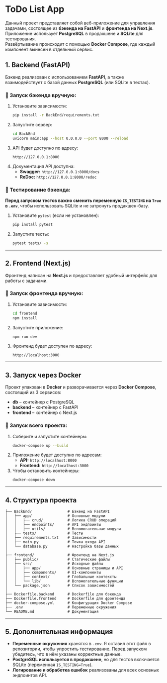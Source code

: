 
# ToDo List App

Данный проект представляет собой веб-приложение для управления задачами, состоящее из **бэкенда на FastAPI** и **фронтенда на Next.js**. Приложение использует **PostgreSQL** в продакшене и **SQLite** для тестирования.  
Развёртывание происходит с помощью **Docker Compose**, где каждый компонент вынесен в отдельный сервис.

## 1. Backend (FastAPI)
Бэкенд реализован с использованием **FastAPI**, а также взаимодействует с базой данных **PostgreSQL** (или SQLite в тестах).

### 📌 Запуск бэкенда вручную:
1. Установите зависимости:
   ```bash
   pip install -r BackEnd/requirements.txt
   ```
2. Запустите сервер:
   ```bash
   cd BackEnd
   uvicorn main:app --host 0.0.0.0 --port 8000 --reload
   ```
3. API будет доступно по адресу:  
   ```
   http://127.0.0.1:8000
   ```
4. Документация API доступна:
   - **Swagger:** `http://127.0.0.1:8000/docs`
   - **ReDoc:** `http://127.0.0.1:8000/redoc`

### 📌 Тестирование бэкенда:
**Перед запуском тестов важно сменить переменную `IS_TESTING` на `True` в `.env`**, чтобы использовать SQLite и не затронуть продакшен-базу.  
1. Установите `pytest` (если не установлен):
   ```bash
   pip install pytest
   ```
2. Запустите тесты:
   ```bash
   pytest tests/ -s
   ```

---

## 2. Frontend (Next.js)
Фронтенд написан на **Next.js** и предоставляет удобный интерфейс для работы с задачами.

### 📌 Запуск фронтенда вручную:
1. Установите зависимости:
   ```bash
   cd frontend
   npm install
   ```
2. Запустите приложение:
   ```bash
   npm run dev
   ```
3. Фронтенд будет доступен по адресу:
   ```
   http://localhost:3000
   ```

---

## 3. Запуск через Docker
Проект упакован в **Docker** и разворачивается через **Docker Compose**, состоящий из 3 сервисов:
- **db** – контейнер с PostgreSQL
- **backend** – контейнер с FastAPI
- **frontend** – контейнер с Next.js

### 📌 Запуск всего проекта:
1. Соберите и запустите контейнеры:
   ```bash
   docker-compose up --build
   ```
2. Приложение будет доступно по адресам:
   - **API:** `http://localhost:8000`
   - **Frontend:** `http://localhost:3000`
3. Чтобы остановить контейнеры:
   ```bash
   docker-compose down
   ```

---

## 4. Структура проекта
```
├── BackEnd/                # Бэкенд на FastAPI
│   ├── app/                # Основные модули
│   │   ├── crud/           # Логика CRUD операций
│   │   ├── endpoints/      # API эндпоинты
│   │   ├── utils/          # Вспомогательные модули
│   ├── tests/              # Тесты
│   ├── requirements.txt    # Зависимости
│   ├── main.py             # Точка входа API
│   └── database.py         # Настройка базы данных
│
├── frontend/               # Фронтенд на Next.js
│   ├── public/             # Статические файлы
│   ├── src/                # Исходные файлы
│   │   ├── app/            # Основные страницы и API
│   │   ├── components/     # UI-компоненты
│   │   ├── context/        # Глобальные контексты
│   │   └── lib/            # Вспомогательные функции
│   └── package.json        # Список зависимостей
│
├── Dockerfile.backend      # Dockerfile для бэкенда
├── Dockerfile.frontend     # Dockerfile для фронтенда
├── docker-compose.yml      # Конфигурация Docker Compose
├── .env                    # Переменные окружения
└── README.md               # Документация
```


---

## 5. Дополнительная информация
- **Переменные окружения** хранятся в `.env`. Я оставил этот файл в репозитории, чтобы упростить тестирование. Перед запуском убедитесь, что в нём указаны корректные данные.
- **PostgreSQL используется в продакшене**, но для тестов включается SQLite (переменная `IS_TESTING=True`).
- **Логирование и обработка ошибок** реализованы для всех основных эндпоинтов API.
